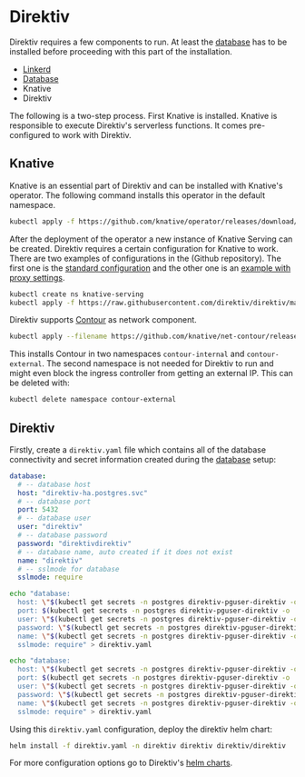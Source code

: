 # Direktiv

Direktiv requires a few components to run. At least the [database](../database) has to be installed before proceeding with this part of the installation. 

- [Linkerd](../linkerd/)
- [Database](../database)
- Knative
- Direktiv

The following is a two-step process. First Knative is installed. Knative is responsible to execute Direktiv's serverless functions. It comes pre-configured to work with Direktiv. 

## Knative

Knative is an essential part of Direktiv and can be installed with Knative's operator. The following command installs this operator in the default namespace.


```sh title="Install Knative Operator"
kubectl apply -f https://github.com/knative/operator/releases/download/knative-v1.9.4/operator.yaml
```

After the deployment of the operator a new instance of Knative Serving can be created. Direktiv requires a certain configuration for Knative to work. There are two examples of configurations in the (Github repository). The first one is the [standard configuration](https://raw.githubusercontent.com/direktiv/direktiv/main/kubernetes/install/knative/basic.yaml) and the other one is an [example with proxy settings](https://raw.githubusercontent.com/direktiv/direktiv/main/kubernetes/install/knative/basic.yaml). 

```sh title="Install Knative"
kubectl create ns knative-serving
kubectl apply -f https://raw.githubusercontent.com/direktiv/direktiv/main/kubernetes/install/knative/basic.yaml
```

Direktiv supports [Contour](https://projectcontour.io/) as network component. 

```bash title="Install Contour"
kubectl apply --filename https://github.com/knative/net-contour/releases/download/knative-v1.9.3/contour.yaml
```

This installs Contour in two namespaces `contour-internal` and `contour-external`. The second namespace is not needed for Direktiv to run and might even block the ingress controller from getting an external IP. This can be deleted with:

```bash title="Delete Contour External"
kubectl delete namespace contour-external
```

## Direktiv

Firstly, create a `direktiv.yaml` file which contains all of the database connectivity and secret information created during the [database](../database) setup:

```yaml title="Direktiv Database Configuration"
database:
  # -- database host
  host: "direktiv-ha.postgres.svc"
  # -- database port
  port: 5432
  # -- database user
  user: "direktiv"
  # -- database password
  password: "direktivdirektiv"
  # -- database name, auto created if it does not exist
  name: "direktiv"
  # -- sslmode for database
  sslmode: require
```

```bash title="Database Configuration (No Connection Pooling)"
echo "database:
  host: \"$(kubectl get secrets -n postgres direktiv-pguser-direktiv -o 'go-template={{index .data "host"}}' | base64 --decode)\"
  port: $(kubectl get secrets -n postgres direktiv-pguser-direktiv -o 'go-template={{index .data "port"}}' | base64 --decode)
  user: \"$(kubectl get secrets -n postgres direktiv-pguser-direktiv -o 'go-template={{index .data "user"}}' | base64 --decode)\"
  password: \"$(kubectl get secrets -n postgres direktiv-pguser-direktiv -o 'go-template={{index .data "password"}}' | base64 --decode)\"
  name: \"$(kubectl get secrets -n postgres direktiv-pguser-direktiv -o 'go-template={{index .data "dbname"}}' | base64 --decode)\"
  sslmode: require" > direktiv.yaml
```

```bash title="Database Configuration (With Connection Pooling)"
echo "database:
  host: \"$(kubectl get secrets -n postgres direktiv-pguser-direktiv -o 'go-template={{index .data "pgbouncer-host"}}' | base64 --decode)\"
  port: $(kubectl get secrets -n postgres direktiv-pguser-direktiv -o 'go-template={{index .data "pgbouncer-port"}}' | base64 --decode)
  user: \"$(kubectl get secrets -n postgres direktiv-pguser-direktiv -o 'go-template={{index .data "user"}}' | base64 --decode)\"
  password: \"$(kubectl get secrets -n postgres direktiv-pguser-direktiv -o 'go-template={{index .data "password"}}' | base64 --decode)\"
  name: \"$(kubectl get secrets -n postgres direktiv-pguser-direktiv -o 'go-template={{index .data "dbname"}}' | base64 --decode)\"
  sslmode: require" > direktiv.yaml
```

Using this `direktiv.yaml` configuration, deploy the direktiv helm chart:

```bash
helm install -f direktiv.yaml -n direktiv direktiv direktiv/direktiv
```

For more configuration options go to Direktiv's [helm charts](https://github.com/direktiv/direktiv-charts/tree/main/charts/direktiv).
